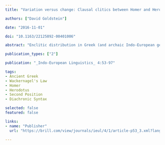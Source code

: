 ```yaml
---
title: "Variation versus change: Clausal clitics between Homer and Herodotus"

authors: ["David Goldstein"]

date: "2016-11-01"

doi: "10.1163/22125892-00401006"

abstract: "Enclitic distribution in Greek (and archaic Indo-European generally) is governed by a set of generalizations known as Wackernagel's Law, according to which enclitics occur in \"second position.\" As has long been known, surface exceptions to Wackernagel's Law in Homer are uncommon, but in Herodotus are far more frequent. Wackernagel himself attributed this difference to syntactic change: in Homer a single mechanism is responsible for second-position clitic distribution, while in Herodotus the old second-position rule competes with new placement rules. Although the nature of these innovative mechanisms has never been explicated, philologists have adopted this view with apparent unanimity. The central claim of this paper is that the alleged syntactic change is an illusion. What Wackernagel and others have observed in Homer and Herodotus is a difference in usage, not grammar. Specifically, Herodotus uses constructions that yield non-canonical surface patterns (i.e., the clitic is not \"second\" in its clause) more often than Homer. As the same generalizations capture the distribution of clitics in both Homer and Herodotus, there is no validity to the claim that Wackernagel's Law is weaker in the classical period than in the archaic, or that there are new distributional rules at work."

publication_types: ["2"]

publication: "_Indo-European Linguistics_ 4:53-97"

tags:
- Ancient Greek
- Wackernagel's Law
- Homer
- Herodotus
- Second Position
- Diachronic Syntax

selected: false
featured: false

links:
- name: "Publisher"
  url: "https://brill.com/view/journals/ieul/4/1/article-p53_3.xml?lang=en"

---
```

